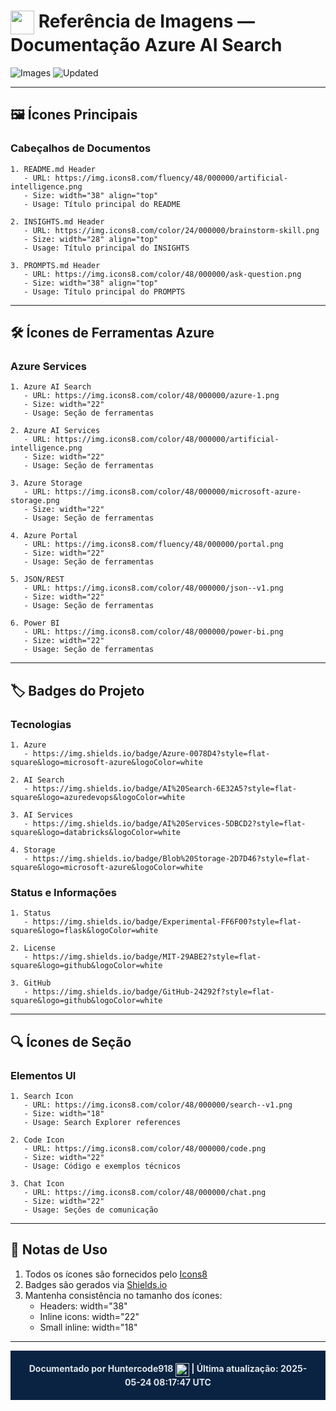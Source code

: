 # <img src="https://img.icons8.com/color/48/000000/image-gallery.png" width="38" align="top"/> Referência de Imagens — Documentação Azure AI Search

![Images](https://img.shields.io/badge/Images-Reference-4D8AF0?style=flat-square&logo=markdown&logoColor=white)
![Updated](https://img.shields.io/badge/Updated-2025--05--24-blue?style=flat-square&logo=github&logoColor=white)

---

## 🖼️ Ícones Principais

### Cabeçalhos de Documentos
```plaintext
1. README.md Header
   - URL: https://img.icons8.com/fluency/48/000000/artificial-intelligence.png
   - Size: width="38" align="top"
   - Usage: Título principal do README

2. INSIGHTS.md Header
   - URL: https://img.icons8.com/color/24/000000/brainstorm-skill.png
   - Size: width="28" align="top"
   - Usage: Título principal do INSIGHTS

3. PROMPTS.md Header
   - URL: https://img.icons8.com/color/48/000000/ask-question.png
   - Size: width="38" align="top"
   - Usage: Título principal do PROMPTS
```

---

## 🛠️ Ícones de Ferramentas Azure

### Azure Services
```plaintext
1. Azure AI Search
   - URL: https://img.icons8.com/color/48/000000/azure-1.png
   - Size: width="22"
   - Usage: Seção de ferramentas

2. Azure AI Services
   - URL: https://img.icons8.com/color/48/000000/artificial-intelligence.png
   - Size: width="22"
   - Usage: Seção de ferramentas

3. Azure Storage
   - URL: https://img.icons8.com/color/48/000000/microsoft-azure-storage.png
   - Size: width="22"
   - Usage: Seção de ferramentas

4. Azure Portal
   - URL: https://img.icons8.com/fluency/48/000000/portal.png
   - Size: width="22"
   - Usage: Seção de ferramentas

5. JSON/REST
   - URL: https://img.icons8.com/color/48/000000/json--v1.png
   - Size: width="22"
   - Usage: Seção de ferramentas

6. Power BI
   - URL: https://img.icons8.com/color/48/000000/power-bi.png
   - Size: width="22"
   - Usage: Seção de ferramentas
```

---

## 🏷️ Badges do Projeto

### Tecnologias
```plaintext
1. Azure
   - https://img.shields.io/badge/Azure-0078D4?style=flat-square&logo=microsoft-azure&logoColor=white

2. AI Search
   - https://img.shields.io/badge/AI%20Search-6E32A5?style=flat-square&logo=azuredevops&logoColor=white

3. AI Services
   - https://img.shields.io/badge/AI%20Services-5DBCD2?style=flat-square&logo=databricks&logoColor=white

4. Storage
   - https://img.shields.io/badge/Blob%20Storage-2D7D46?style=flat-square&logo=microsoft-azure&logoColor=white
```

### Status e Informações
```plaintext
1. Status
   - https://img.shields.io/badge/Experimental-FF6F00?style=flat-square&logo=flask&logoColor=white

2. License
   - https://img.shields.io/badge/MIT-29ABE2?style=flat-square&logo=github&logoColor=white

3. GitHub
   - https://img.shields.io/badge/GitHub-24292f?style=flat-square&logo=github&logoColor=white
```

---

## 🔍 Ícones de Seção

### Elementos UI
```plaintext
1. Search Icon
   - URL: https://img.icons8.com/color/48/000000/search--v1.png
   - Size: width="18"
   - Usage: Search Explorer references

2. Code Icon
   - URL: https://img.icons8.com/color/48/000000/code.png
   - Size: width="22"
   - Usage: Código e exemplos técnicos

3. Chat Icon
   - URL: https://img.icons8.com/color/48/000000/chat.png
   - Size: width="22"
   - Usage: Seções de comunicação
```

---

## 📝 Notas de Uso

1. Todos os ícones são fornecidos pelo [Icons8](https://icons8.com/)
2. Badges são gerados via [Shields.io](https://shields.io/)
3. Mantenha consistência no tamanho dos ícones:
   - Headers: width="38"
   - Inline icons: width="22"
   - Small inline: width="18"

---

<p align="center" style="background:#0A2342; padding:20px;">
  <strong style="color:#dfe6e9;">
    Documentado por Huntercode918 
    <img src="https://img.icons8.com/color/24/000000/image-gallery.png" width="22" align="top" alt="Gallery Icon"/>
    | Última atualização: 2025-05-24 08:17:47 UTC
  </strong>
</p>
